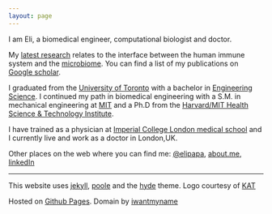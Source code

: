 ```yaml
---
layout: page
---
```

I am Eli, a biomedical engineer, computational biologist and doctor.

My [latest research][hsttopic] relates to the interface between the human immune system and the [microbiome][almlab]. You can find a list of my publications on [Google scholar][].

I graduated from the [University of Toronto][] with a bachelor in [Engineering Science][]. I continued my path in biomedical engineering with a S.M. in mechanical engineering at [MIT][] and a Ph.D from the [Harvard/MIT Health Science & Technology Institute][].

I have trained as a physician at [Imperial College London medical school][] and I currently live and work as a doctor in London,UK.

Other places on the web where you can find me: [@elipapa][twitter], [about.me][], [linkedIn][]

---

This website uses [jekyll](http://jekyllrb.com/), [poole](http://getpoole.com/) and the [hyde](http://andhyde.com/) theme. Logo courtesy of [KAT](http://katlab.github.io)

Hosted on [Github Pages](https://pages.github.com/). Domain by [iwantmyname](https://iwantmyname.com/)


[Mendeley]:       http://www.mendeley.com/profiles/eliseo-papa/
[Google scholar]: http://scholar.google.co.uk/citations?user=LTOTl0YAAAAJ
[hsttopic]:      http://hst.mit.edu/servlet/ControllerServlet?handler=StudentResearchHandler&action=view&topicId=1859
[about.me]:       http://about.me/eliseopapa
[Imperial College London medical school]: http://www1.imperial.ac.uk/medicine/
[Harvard/MIT Health Science & Technology Institute]: http://hst.mit.edu
[University of Toronto]: http://www.utoronto.ca/
[Engineering Science]: http://engsci.utoronto.ca/
[almlab]: http://almlab.mit.edu/elipapa.html
[twitter]: http://www.twitter.com/elipapa
[linkedIn]: http://uk.linkedin.com/in/eliseopapa
[MIT]: http://web.mit.edu
[Kippt]: https://kippt.com/elipapa
